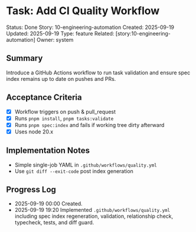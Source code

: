 # Task: Add CI Quality Workflow
Status: Done
Story: 10-engineering-automation
Created: 2025-09-19
Updated: 2025-09-19
Type: feature
Related: [story:10-engineering-automation]
Owner: system

## Summary
Introduce a GitHub Actions workflow to run task validation and ensure spec index remains up to date on pushes and PRs.

## Acceptance Criteria
- [x] Workflow triggers on push & pull_request
- [x] Runs `pnpm install`, `pnpm tasks:validate`
- [x] Runs `pnpm spec:index` and fails if working tree dirty afterward
- [x] Uses node 20.x

## Implementation Notes
- Simple single-job YAML in `.github/workflows/quality.yml`
- Use `git diff --exit-code` post index generation

## Progress Log
- 2025-09-19 00:00 Created.
- 2025-09-19 19:20 Implemented `.github/workflows/quality.yml` including spec index regeneration, validation, relationship check, typecheck, tests, and diff guard.

